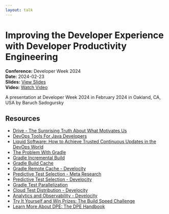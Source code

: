 ```yaml
---
layout: talk
---
```


# Improving the Developer Experience with Developer Productivity Engineering

**Conference:** Developer Week 2024  
**Date:** 2024-02-23  
**Slides:** [View Slides](https://drive.google.com/file/d/1_HZSPVNoHB2cSoxZW8pEzVmMdIVdDVj0/view)  
**Video:** [Watch Video](https://www.youtube.com/watch?v=Z5gsL-v1MsM)  

A presentation at Developer Week 2024  in
                    February 2024 in
                    Oakland, CA, USA by 
                    Baruch Sadogursky

## Resources

- [Drive - The Surprising Truth About What Motivates Us](https://www.danpink.com/books/drive/)
- [DevOps Tools For Java Developers](https://amzn.to/3wAXeKr)
- [Liquid Software: How to Achieve Trusted Continuous Updates in the DevOps World](https://amzn.to/4bKCv7b)
- [The Problem With Gradle](https://www.bruceeckel.com/2021/01/02/the-problem-with-gradle/)
- [Gradle Incremental Build](https://docs.gradle.org/current/userguide/incremental_build.html)
- [Gradle Build Cache](https://docs.gradle.org/current/userguide/build_cache.html)
- [Gradle Remote Cache - Develocity](https://gradle.com/gradle-enterprise-solutions/build-cache/)
- [Predictive Test Selection - Meta Research](https://research.facebook.com/publications/predictive-test-selection/)
- [Predictive Test Selection - Develocity](https://gradle.com/gradle-enterprise-solutions/predictive-test-selection/)
- [Gradle Test Parallelization](https://docs.gradle.org/current/userguide/performance.html#execute_tests_in_parallel)
- [Cloud Test Distribution - Develocity](https://gradle.com/gradle-enterprise-solutions/test-distribution/)
- [Analytics and Observability - Develocity](https://gradle.com/gradle-enterprise-solutions/management-reporting-and-insights/)
- [Try It Yourself and Win Prizes: The Build Speed Challenge](https://gradle.com/gradle-and-maven-build-speed-challenge/)
- [Learn More About DPE: The DPE Handbook](https://gradle.com/developer-productivity-engineering/handbook/)

<!-- Source: https://speaking.jbaru.ch/Ka61OD/improving-the-developer-experience-with-developer-productivity-engineering -->
